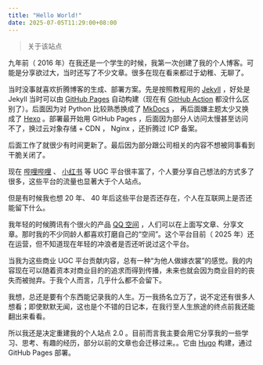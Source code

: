 ```yaml
---
title: "Hello World!"
date: 2025-07-05T11:29:00+08:00
---
```


> 关于该站点

九年前（ 2016 年）在我还是一个学生的时候，我第一次创建了我的个人博客。可能是分享欲过大，当时还写了不少文章。很多在现在看来都过于幼稚、无聊了。

当时没事就喜欢折腾博客的生成、部署方案。先是按照教程用的 [Jekyll](https://jekyllrb.com/) ，好处是 Jekyll 当时可以由 [GitHub Pages](https://pages.github.com/)
自动构建（现在有 [GitHub Action](https://github.com/features/actions) 都没什么区别了）。后面因为对 Python 比较熟悉换成了 [MkDocs](https://www.mkdocs.org/) ，
再后面嫌主题太少又换成了 [Hexo](https://hexo.io/zh-cn/) 。部署最开始用 GitHub Pages ，后面因为部分人访问太慢甚至访问不了，换过云对象存储 + CDN ， Nginx ，还折腾过 ICP 备案。

后面工作了就很少有时间更新了。最后因为部分跟公司相关的内容不想被同事看到干脆关闭了。

现在 [哔哩哔哩](https://www.bilibili.com/) 、 [小红书](https://www.xiaohongshu.com/) 等 UGC 平台很丰富了，个人要分享自己想法的方式多了很多，这些平台的流量也显著大于个人站点。

但是有时候我也想 20 年、 40 年后这些平台是否还存在，个人在互联网上是否还能留下什么。

我年轻的时候腾讯有个很火的产品 [QQ 空间](https://qzone.qq.com/) ，人们可以在上面写文章、分享文章。那时我的不少同龄人都喜欢打磨自己的“空间”。这个平台目前（ 2025 年）还在运营，但不知道现在年轻的冲浪者是否还听说过这个平台。

当我为这些商业 UGC 平台贡献内容，总有一种“为他人做嫁衣裳”的感觉。我的内容现在可以随着资本对商业目的的追求而得到传播，未来也就会因为商业目的的丧失而被抛弃。于我个人而言，几乎什么都不会留下。

我想，总还是要有个东西能记录我的人生。万一我扬名立万了，说不定还有很多人想看；即使默默无闻，这也是个不错的日记本，在我行至人生旅途的终点前我还能翻出来看看。

所以我还是决定重建我的个人站点 2.0 。目前而言我主要会用它分享我的一些学习、思考、有趣的经历，部分以前的文章也会迁移过来。。它由 [Hugo](https://gohugo.io/) 构建，通过 GitHub Pages 部署。
